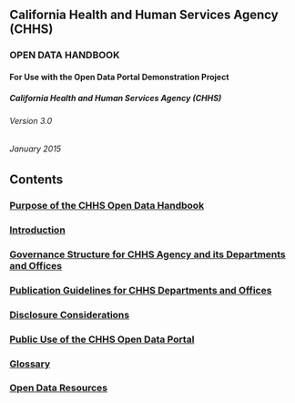 ## California Health and Human Services Agency (CHHS)

### OPEN DATA HANDBOOK

#### For Use with the Open Data Portal Demonstration Project

##### California Health and Human Services Agency (CHHS)

###### Version 3.0

###### January 2015

## Contents

### [Purpose of the CHHS Open Data Handbook](0_purpose.md)

### [Introduction](1_introduction.md)

### [Governance Structure for CHHS Agency and its Departments and Offices](2_governance.md)

### [Publication Guidelines for CHHS Departments and Offices](3_guidelines.md)

### [Disclosure Considerations](4_disclosure.md)

### [Public Use of the CHHS Open Data Portal](5_use.md)

### [Glossary](6_glossary.md)

### [Open Data Resources](7_resources.md)
